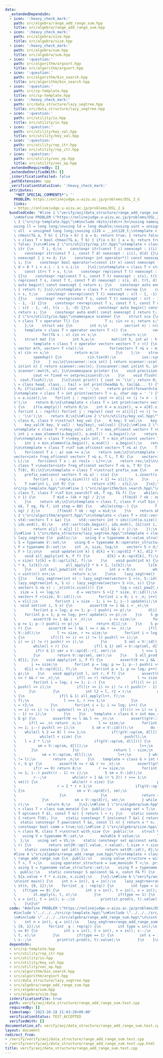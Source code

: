 ```yaml
---
data:
  _extendedDependsOn:
  - icon: ':heavy_check_mark:'
    path: src/algebra/range_add_range_sum.hpp
    title: src/algebra/range_add_range_sum.hpp
  - icon: ':heavy_check_mark:'
    path: src/algebra/size.hpp
    title: src/algebra/size.hpp
  - icon: ':heavy_check_mark:'
    path: src/algebra/sum.hpp
    title: src/algebra/sum.hpp
  - icon: ':question:'
    path: src/algorithm/argsort.hpp
    title: src/algorithm/argsort.hpp
  - icon: ':question:'
    path: src/algorithm/bin_search.hpp
    title: src/algorithm/bin_search.hpp
  - icon: ':question:'
    path: src/cp-template.hpp
    title: src/cp-template.hpp
  - icon: ':heavy_check_mark:'
    path: src/data_structure/lazy_segtree.hpp
    title: src/data_structure/lazy_segtree.hpp
  - icon: ':question:'
    path: src/utility/io.hpp
    title: src/utility/io.hpp
  - icon: ':question:'
    path: src/utility/key_val.hpp
    title: src/utility/key_val.hpp
  - icon: ':question:'
    path: src/utility/rep_itr.hpp
    title: src/utility/rep_itr.hpp
  - icon: ':question:'
    path: src/utility/vec_op.hpp
    title: src/utility/vec_op.hpp
  _extendedRequiredBy: []
  _extendedVerifiedWith: []
  _isVerificationFailed: false
  _pathExtension: cpp
  _verificationStatusIcon: ':heavy_check_mark:'
  attributes:
    '*NOT_SPECIAL_COMMENTS*': ''
    PROBLEM: https://onlinejudge.u-aizu.ac.jp/problems/DSL_2_G
    links:
    - https://onlinejudge.u-aizu.ac.jp/problems/DSL_2_G
  bundledCode: "#line 1 \"verify/aoj/data_structure/range_add_range_sum.test.cpp\"\
    \n#define PROBLEM \"https://onlinejudge.u-aizu.ac.jp/problems/DSL_2_G\"\n\n#line\
    \ 2 \"src/cp-template.hpp\"\n#include <bits/stdc++.h>\nusing namespace std;\n\
    using ll = long long;\nusing ld = long double;\nusing uint = unsigned int;\nusing\
    \ ull  = unsigned long long;\nusing i128 = __int128_t;\ntemplate < class T > bool\
    \ chmin(T& a, T b) { if(a > b) { a = b; return true; } return false; }\ntemplate\
    \ < class T > bool chmax(T& a, T b) { if(a < b) { a = b; return true; } return\
    \ false; }\n\n#line 2 \"src/utility/rep_itr.hpp\"\ntemplate < class T > struct\
    \ itr {\n    T i, d;\n    constexpr itr(const T i) noexcept : i(i), d(1) {}\n\
    \    constexpr itr(const T i, const T d) noexcept : i(i), d(d) {}\n    void operator++()\
    \ noexcept { i += d; }\n    constexpr int operator*() const noexcept { return\
    \ i; }\n    constexpr bool operator!=(const itr x) const noexcept {\n        return\
    \ d > 0 ? i < x.i : i > x.i;\n    }\n};\n\ntemplate < class T > struct rep {\n\
    \    const itr< T > s, t;\n    constexpr rep(const T t) noexcept : s(0), t(t)\
    \ {}\n    constexpr rep(const T s, const T t) noexcept : s(s), t(t) {}\n    constexpr\
    \ rep(const T s, const T t, const T d) noexcept : s(s, d), t(t, d) {}\n    constexpr\
    \ auto begin() const noexcept { return s; }\n    constexpr auto end() const noexcept\
    \ { return t; }\n};\n\ntemplate < class T > struct revrep {\n    const itr < T\
    \ > s, t;\n    constexpr revrep(const T t) noexcept : s(t - 1, -1), t(-1, -1)\
    \ {}\n    constexpr revrep(const T s, const T t) noexcept : s(t - 1, -1), t(s\
    \ - 1, -1) {}\n    constexpr revrep(const T s, const T t, const T d) noexcept\
    \ : s(t - 1, -d), t(s - 1, -d) {}\n    constexpr auto begin() const noexcept {\
    \ return s; }\n    constexpr auto end() const noexcept { return t; }\n};\n#line\
    \ 2 \"src/utility/io.hpp\"\nnamespace scanner {\n    struct sca {\n        template\
    \ < class T > operator T() {\n            T s; cin >> s; return s;\n        }\n\
    \    };\n    struct vec {\n        int n;\n        vec(int n) : n(n) {}\n    \
    \    template < class T > operator vector< T >() {\n            vector< T > v(n);\n\
    \            for(T& x : v) cin >> x;\n            return v;\n        }\n    };\n\
    \    struct mat {\n        int h,w;\n        mat(int h, int w) : h(h), w(w) {}\n\
    \        template < class T > operator vector< vector< T > >() {\n           \
    \ vector m(h, vector< T >(w));\n            for(vector< T >& v : m) for(T& x :\
    \ v) cin >> x;\n            return m;\n        }\n    };\n    struct speedup {\n\
    \        speedup() {\n            cin.tie(0);\n            ios::sync_with_stdio(0);\n\
    \        }\n    } su;\n}\nscanner::sca in() { return scanner::sca(); }\nscanner::vec\
    \ in(int n) { return scanner::vec(n); }\nscanner::mat in(int h, int w) { return\
    \ scanner::mat(h, w); }\n\nnamespace printer {\n    void precision(int d) {\n\
    \        cout << fixed << setprecision(d);\n    }\n    void flush() {\n      \
    \  cout.flush();\n    }\n}\nint print() { cout << '\\n'; return 0; }\ntemplate\
    \ < class head, class... tail > int print(head&& h, tail&&... t) {\n    cout <<\
    \ h; if(sizeof...(tail)) cout << ' ';\n    return print(forward<tail>(t)...);\n\
    }\ntemplate < class T > int print(vector< T > a, char sep = ' ') {\n    int n\
    \ = a.size();\n    for(int i : rep(n)) cout << a[i] << (i != n - 1 ? sep : '\\\
    n');\n    return 0;\n}\ntemplate < class T > int print(vector< vector< T > > a)\
    \ {\n    if(a.empty()) return 0;\n    int h = a.size(), w = a[0].size();\n   \
    \ for(int i : rep(h)) for(int j : rep(w)) cout << a[i][j] << (j != w - 1 ? ' '\
    \ : '\\n');\n    return 0;\n}\n#line 2 \"src/utility/key_val.hpp\"\ntemplate <\
    \ class K, class V >\nstruct key_val {\n    K key; V val;\n    key_val() {}\n\
    \    key_val(K key, V val) : key(key), val(val) {}\n};\n#line 2 \"src/utility/vec_op.hpp\"\
    \ntemplate < class T >\nkey_val< int, T > max_of(const vector< T >& a) {\n   \
    \ int i = max_element(a.begin(), a.end()) - a.begin();\n    return {i, a[i]};\n\
    }\n\ntemplate < class T >\nkey_val< int, T > min_of(const vector< T >& a) {\n\
    \    int i = min_element(a.begin(), a.end()) - a.begin();\n    return {i, a[i]};\n\
    }\n\ntemplate < class T >\nT sum_of(const vector< T >& a) {\n    T sum = 0;\n\
    \    for(const T x : a) sum += x;\n    return sum;\n}\n\ntemplate < class T >\n\
    vector<int> freq_of(const vector< T >& a, T L, T R) {\n    vector<int> res(R -\
    \ L);\n    for(const T x : a) res[x - L]++;\n    return res;\n}\n\ntemplate <\
    \ class T >\nvector<int> freq_of(const vector< T >& a, T R) {\n    return freq_of(a,\
    \ T(0), R);\n}\n\ntemplate < class T >\nstruct prefix_sum {\n    vector< T > s;\n\
    \    prefix_sum(const vector< T >& a) : s(a) {\n        s.insert(s.begin(), T(0));\n\
    \        for(int i : rep(a.size())) s[i + 1] += s[i];\n    }\n    // [L, R)\n\
    \    T sum(int L, int R) {\n        return s[R] - s[L];\n    }\n};\n#line 16 \"\
    src/cp-template.hpp\"\n\n#line 1 \"src/algorithm/bin_search.hpp\"\ntemplate <\
    \ class T, class F >\nT bin_search(T ok, T ng, F& f) {\n    while(abs(ok - ng)\
    \ > 1) {\n        T mid = (ok + ng) / 2;\n        (f(mid) ? ok : ng) = mid;\n\
    \    }\n    return ok;\n}\n\ntemplate < class T, class F >\nT bin_search_real(T\
    \ ok, T ng, F& f, int step = 80) {\n    while(step--) {\n        T mid = (ok +\
    \ ng) / 2;\n        (f(mid) ? ok : ng) = mid;\n    }\n    return ok;\n}\n#line\
    \ 2 \"src/algorithm/argsort.hpp\"\n\ntemplate < class T > std::vector< int > argsort(const\
    \ std::vector< T > &a) {\n    std::vector< int > ids((int)a.size());\n    std::iota(ids.begin(),\
    \ ids.end(), 0);\n    std::sort(ids.begin(), ids.end(), [&](int i, int j) {\n\
    \        return a[i] < a[j] || (a[i] == a[j] && i < j);\n    });\n    return ids;\n\
    }\n#line 1 \"src/data_structure/lazy_segtree.hpp\"\ntemplate < class A > struct\
    \ lazy_segtree {\n  public:\n    using V = typename A::value_structure;\n    using\
    \ S = typename V::set;\n    using O = typename A::operator_structure;\n    using\
    \ F = typename O::set;\n    int _n, size, log;\n    vector< S > d;\n    vector<\
    \ F > lz;\n\n    void update(int k) { d[k] = V::op(d[2 * k], d[2 * k + 1]); }\n\
    \    void all_apply(int k, F f) {\n        d[k] = A::op(d[k], f);\n        if(k\
    \ < size) lz[k] = O::op(lz[k], f);\n    }\n    void push(int k) {\n        all_apply(2\
    \ * k, lz[k]);\n        all_apply(2 * k + 1, lz[k]);\n        lz[k] = O::id();\n\
    \    }\n    int ceil_pow2(int n) {\n        int x = 0;\n        while((1U << x)\
    \ < uint(n)) x++;\n        return x;\n    }\n\n    lazy_segtree() : lazy_segtree(0)\
    \ {}\n    lazy_segtree(int n) : lazy_segtree(vector< S >(n, S::id())) {}\n   \
    \ lazy_segtree(int n, S s) : lazy_segtree(vector< S >(n, s)) {}\n    lazy_segtree(const\
    \ vector< S >& v) : _n(int(v.size())) {\n        log = ceil_pow2(_n);\n      \
    \  size = 1 << log;\n        d = vector< S >(2 * size, V::id());\n        lz =\
    \ vector< F >(size, O::id());\n        for(int i = 0; i < _n; i++) d[size + i]\
    \ = v[i];\n        for(int i = size - 1; i >= 1; i--) update(i);\n    }\n\n  \
    \  void set(int i, S x) {\n        assert(0 <= i && i < _n);\n        i += size;\n\
    \        for(int p = log; p >= 1; p--) push(i >> p);\n        d[i] = x;\n    \
    \    for(int p = 1; p <= log; p++) update(i >> p);\n    }\n    S get(int i) {\n\
    \        assert(0 <= i && i < _n);\n        i += size;\n        for(int p = log;\
    \ p >= 1; p--) push(i >> p);\n        return d[i];\n    }\n    S prod(int l, int\
    \ r) {\n        assert(0 <= l && l <= r && r <= _n);\n        if(l == r) return\
    \ V::id();\n        l += size, r += size;\n        for(int i = log; i >= 1; i--)\
    \ {\n            if(((l >> i) << i) != l) push(l >> i);\n            if(((r >>\
    \ i) << i) != r) push(r >> i);\n        }\n        S sml = V::id(), smr = V::id();\n\
    \        while(l < r) {\n            if(l & 1) sml = V::op(sml, d[l++]);\n   \
    \         if(r & 1) smr = V::op(d[--r], smr);\n            l >>= 1, r >>= 1;\n\
    \        }\n        return V::op(sml, smr);\n    }\n    S all_prod() { return\
    \ d[1]; }\n    void apply(int i, F f) {\n        assert(0 <= i && i < _n);\n \
    \       i += size;\n        for(int p = log; p >= 1; p--) push(i >> p);\n    \
    \    d[i] = O::op(d[i], f);\n        for(int p = 1; p <= log; p++) update(i >>\
    \ p);\n    }\n    void apply(int l, int r, F f) {\n        assert(0 <= l && l\
    \ <= r && r <= _n);\n        if(l == r) return;\n        l += size, r += size;\n\
    \        for(int i = log; i >= 1; i--) {\n            if(((l >> i) << i) != l)\
    \ push(l >> i);\n            if(((r >> i) << i) != r) push((r - 1) >> i);\n  \
    \      }\n        {\n            int l2 = l, r2 = r;\n            while(l < r)\
    \ {\n                if(l & 1) all_apply(l++, f);\n                if(r & 1) all_apply(--r,\
    \ f);\n                l >>= 1, r >>= 1;\n            }\n            l = l2, r\
    \ = r2;\n        }\n        for(int i = 1; i <= log; i++) {\n            if(((l\
    \ >> i) << i) != l) update(l >> i);\n            if(((r >> i) << i) != r) update((r\
    \ - 1) >> i);\n        }\n    }\n    template < class G > int max_right(int l,\
    \ G g) {\n        assert(0 <= l && l <= _n);\n        assert(g(V::id()));\n  \
    \      if(l == _n) return _n;\n        l += size;\n        for(int i = log; i\
    \ >= 1; i--) push(l >> i);\n        S sm = V::id()();\n        do {\n        \
    \    while(l % 2 == 0) l >>= 1;\n            if(!g(V::op(sm, d[l]))) {\n     \
    \           while(l < size) {\n                    push(l);\n                \
    \    l = 2 * l;\n                    if(g(V::op(sm, d[l]))) {\n              \
    \          sm = V::op(sm, d[l]);\n                        l++;\n             \
    \       }\n                }\n                return l - size;\n            }\n\
    \            sm = V::op(sm, d[l]);\n            l++;\n        } while((l & -l)\
    \ != l);\n        return _n;\n    }\n    template < class G > int min_left(int\
    \ r, G g) {\n        assert(0 <= r && r <= _n);\n        assert(g(V::id()));\n\
    \        if(r == 0) return 0;\n        r += size;\n        for(int i = log; i\
    \ >= 1; i--) push((r - 1) >> i);\n        S sm = V::id();\n        do {\n    \
    \        r--;\n            while(r > 1 && (r % 2)) r >>= 1;\n            if(!g(V::op(d[r],\
    \ sm))) {\n                while(r < size) {\n                    push(r);\n \
    \                   r = 2 * r + 1;\n                    if(g(V::op(d[r], sm)))\
    \ {\n                        sm = V::op(d[r], sm);\n                        r--;\n\
    \                    }\n                }\n                return r + 1 - size;\n\
    \            }\n            sm = V::op(d[r], sm);\n        } while((r & -r) !=\
    \ r);\n        return 0;\n    }\n};\n#line 1 \"src/algebra/sum.hpp\"\ntemplate\
    \ < class T > class sum_monoid {\n  public:\n    using set = T;\n    static constexpr\
    \ T op(const T &l, const T &r) { return l + r; }\n    static constexpr T id()\
    \ { return T(0); }\n    static constexpr T inv(const T &x) { return -x; }\n  \
    \  static constexpr T pow(const T &x, const ll n) { return x * n; }\n    static\
    \ constexpr bool comm = true;\n};\n#line 2 \"src/algebra/size.hpp\"\n\ntemplate\
    \ < class M, class T >\nstruct with_size {\n  public:\n    struct VS {\n     \
    \   using V = typename M::set;\n        mutable V value;\n        T size;\n  \
    \  };\n    using set = VS;\n    static constexpr set op(const set& l, const set&\
    \ r) {\n        return set{M::op(l.value, r.value), l.size + r.size};\n    }\n\
    \    static constexpr set id() {\n        return set{M::id(), 0};\n    }\n};\n\
    #line 4 \"src/algebra/range_add_range_sum.hpp\"\n\ntemplate < class T > class\
    \ range_add_range_sum {\n  public:\n    using value_structure = with_size< sum_monoid<\
    \ T >, T >;\n    using operator_structure = sum_monoid< T >;\n  private:\n   \
    \ using S = typename value_structure::set;\n    using F = typename operator_structure::set;\n\
    \  public:\n    static constexpr S op(const S& x, const F& f) {\n        return\
    \ S{x.value + f * x.size, x.size};\n    }\n};\n#line 6 \"verify/aoj/data_structure/range_add_range_sum.test.cpp\"\
    \n\nint main() {\n    int n = in(), q = in();\n    lazy_segtree<range_add_range_sum<ll>>\
    \ st(n, {0, 1});\n    for(int _q : rep(q)) {\n        int type = in();\n     \
    \   if(type == 0) {\n            int s = in(), t = in(), x = in(); s--;\n    \
    \        st.apply(s, t, x);\n        }\n        if(type == 1) {\n            int\
    \ s = in(), t = in(); s--;\n            print(st.prod(s, t).value);\n        }\n\
    \    }\n}\n"
  code: "#define PROBLEM \"https://onlinejudge.u-aizu.ac.jp/problems/DSL_2_G\"\n\n\
    #include \"../../../src/cp-template.hpp\"\n#include \"../../../src/data_structure/lazy_segtree.hpp\"\
    \n#include \"../../../src/algebra/range_add_range_sum.hpp\"\n\nint main() {\n\
    \    int n = in(), q = in();\n    lazy_segtree<range_add_range_sum<ll>> st(n,\
    \ {0, 1});\n    for(int _q : rep(q)) {\n        int type = in();\n        if(type\
    \ == 0) {\n            int s = in(), t = in(), x = in(); s--;\n            st.apply(s,\
    \ t, x);\n        }\n        if(type == 1) {\n            int s = in(), t = in();\
    \ s--;\n            print(st.prod(s, t).value);\n        }\n    }\n}"
  dependsOn:
  - src/cp-template.hpp
  - src/utility/rep_itr.hpp
  - src/utility/io.hpp
  - src/utility/key_val.hpp
  - src/utility/vec_op.hpp
  - src/algorithm/bin_search.hpp
  - src/algorithm/argsort.hpp
  - src/data_structure/lazy_segtree.hpp
  - src/algebra/range_add_range_sum.hpp
  - src/algebra/sum.hpp
  - src/algebra/size.hpp
  isVerificationFile: true
  path: verify/aoj/data_structure/range_add_range_sum.test.cpp
  requiredBy: []
  timestamp: '2023-10-18 21:43:28+09:00'
  verificationStatus: TEST_ACCEPTED
  verifiedWith: []
documentation_of: verify/aoj/data_structure/range_add_range_sum.test.cpp
layout: document
redirect_from:
- /verify/verify/aoj/data_structure/range_add_range_sum.test.cpp
- /verify/verify/aoj/data_structure/range_add_range_sum.test.cpp.html
title: verify/aoj/data_structure/range_add_range_sum.test.cpp
---
```

